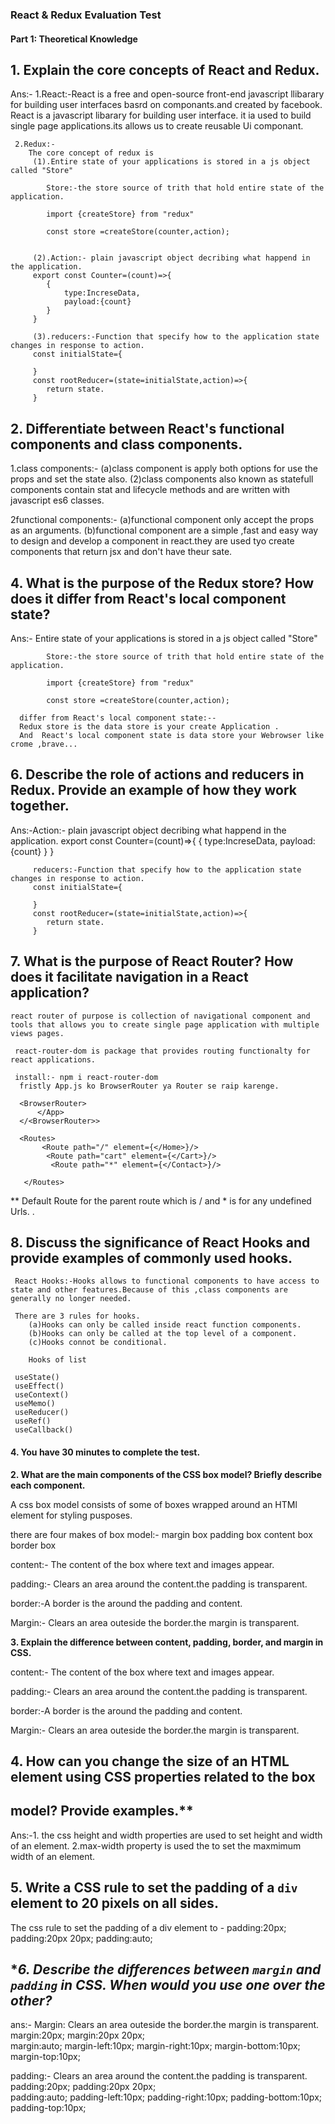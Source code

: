 ### React & Redux Evaluation Test
#### Part 1: Theoretical Knowledge

## 1. Explain the core concepts of React and Redux.
Ans:-
     1.React:-React is a free and open-source front-end javascript llibarary for building user interfaces basrd on componants.and created by facebook.
     React is a javascript libarary for building user interface.
     it ia used to build  single page applications.its allows us to create reusable Ui componant.


        
     2.Redux:-
        The core concept of redux is 
         (1).Entire state of your applications is stored in a js object called "Store"
            
            Store:-the store source of trith that hold entire state of the application.

            import {createStore} from "redux"

            const store =createStore(counter,action);


         (2).Action:- plain javascript object decribing what happend in the application.
         export const Counter=(count)=>{
            {
                type:IncreseData,
                payload:{count}
            }
         }

         (3).reducers:-Function that specify how to the application state changes in response to action.
         const initialState={

         }
         const rootReducer=(state=initialState,action)=>{
            return state.
         }

## 2. Differentiate between React's functional components and class components.
   1.class components:-
   (a)class component is apply both options for use the props and set the state also.
   (2)class components also known as statefull components contain stat and lifecycle methods and are written with javascript es6 classes.
     
   2functional components:-
    (a)functional component only accept the props as an arguments.
    (b)functional component are a simple ,fast and easy way to design and develop a component in react.they are used tyo create components that return jsx and don't have theur sate.

## 4. What is the purpose of the Redux store? How does it differ from React's local component state?

Ans:-
    Entire state of your applications is stored in a js object called "Store"
            
            Store:-the store source of trith that hold entire state of the application.

            import {createStore} from "redux"

            const store =createStore(counter,action);

      differ from React's local component state:--
      Redux store is the data store is your create Application .
      And  React's local component state is data store your Webrowser like crome ,brave...
      



## 6. Describe the role of actions and reducers in Redux. Provide an example of how they work together.

Ans:-Action:- plain javascript object decribing what happend in the application.
         export const Counter=(count)=>{
            {
                type:IncreseData,
                payload:{count}
            }
         }

         reducers:-Function that specify how to the application state changes in response to action.
         const initialState={

         }
         const rootReducer=(state=initialState,action)=>{
            return state.
         }

## 7. What is the purpose of React Router? How does it facilitate navigation in a React application?
    
    react router of purpose is collection of navigational component and tools that allows you to create single page application with multiple views pages.
     
     react-router-dom is package that provides routing functionalty for react applications.

     install:- npm i react-router-dom 
      fristly App.js ko BrowserRouter ya Router se raip karenge.

      <BrowserRouter>
          </App>
      </<BrowserRouter>>

      <Routes>
           <Route path="/" element={</Home>}/>
            <Route path="cart" element={</Cart>}/>
             <Route path="*" element={</Contact>}/>

       </Routes>     
   ** Default Route for the parent route which is / and * is for any undefined Urls.
   .

   ## 8. Discuss the significance of React Hooks and provide examples of commonly used hooks.

     React Hooks:-Hooks allows to functional components to have access to state and other features.Because of this ,class components are generally no longer needed.

     There are 3 rules for hooks.
        (a)Hooks can only be called inside react function components.
        (b)Hooks can only be called at the top level of a component.
        (c)Hooks connot be conditional.

        Hooks of list

     useState()
     useEffect()
     useContext()
     useMemo()
     useReducer()
     useRef()
     useCallback()



#### 4. You have 30 minutes to complete the test.


**2. What are the main components of the CSS box model? Briefly describe each component.**

A css box model consists of some of boxes wrapped around an HTMl element for styling pusposes.

there are four makes of box model:-
margin box
padding box
content box
border box

 content:- The content of the box where text and images appear.

  padding:- Clears an area around the content.the padding is transparent.

  border:-A border is the around the padding and content.

  Margin:- Clears an area outeside the border.the margin is transparent.


 **3. Explain the difference between content, padding, border, and margin in CSS.**
  
  content:- The content of the box where text and images appear.

  padding:- Clears an area around the content.the padding is transparent.

  border:-A border is the around the padding and content.

  Margin:- Clears an area outeside the border.the margin is transparent.

##  4. How can you change the size of an HTML element using CSS properties related to the box
  ## model? Provide examples.**
  Ans:-1. the css height and width properties are used to set height and width of an element.
       2.max-width property is used the to set the maxmimum width of an element.

## **5. Write a CSS rule to set the padding of a `div` element to 20 pixels on all sides.**
   The css rule to set the padding of a div element to -  padding:20px;
                                                          padding:20px 20px;
                                                          padding:auto;

## **6. Describe the differences between `margin` and `padding` in CSS. When would you use one over the other?*                                                         
   ans:- Margin: Clears an area outeside the border.the margin is transparent.
       margin:20px;
       margin:20px 20px;                                      
       margin:auto;
       margin-left:10px;
       margin-right:10px;
       margin-bottom:10px;
       margin-top:10px;
   
  padding:- Clears an area around the content.the padding is transparent.
       padding:20px;
       padding:20px 20px;                                      
       padding:auto;
       padding-left:10px;
       padding-right:10px;
       padding-bottom:10px;
       padding-top:10px;
